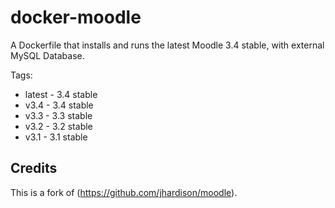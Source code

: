 docker-moodle
=============

A Dockerfile that installs and runs the latest Moodle 3.4 stable, with external MySQL Database.

Tags:
* latest - 3.4 stable
* v3.4 - 3.4 stable
* v3.3 - 3.3 stable
* v3.2 - 3.2 stable
* v3.1 - 3.1 stable

## Credits

This is a fork of (https://github.com/jhardison/moodle).

